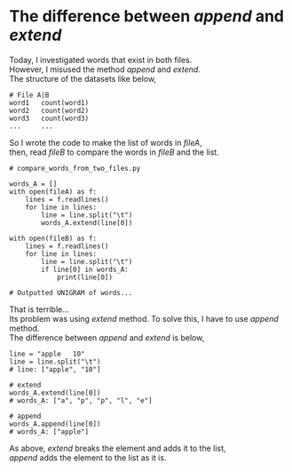 # The difference between *append* and *extend*
Today, I investigated words that exist in both files.  
However, I misused the method *append* and *extend*.  
The structure of the datasets like below,  
```
# File A|B
word1   count(word1)
word2   count(word2)
word3   count(word3)
...     ...

```
So I wrote the code to make the list of words in *fileA*,  
then, read *fileB* to compare the words in *fileB* and the list.
```
# compare_words_from_two_files.py

words_A = []
with open(fileA) as f:
    lines = f.readlines()
    for line in lines:
        line = line.split("\t")
        words_A.extend(line[0])

with open(fileB) as f:
    lines = f.readlines()
    for line in lines:
        line = line.split("\t")
        if line[0] in words_A:
            print(line[0])

# Outputted UNIGRAM of words...
```
That is terrible...  
Its problem was using *extend* method. 
To solve this, I have to use *append* method.  
The difference between *append* and *extend* is below,  
```
line = "apple   10"
line = line.split("\t")
# line: ["apple", "10"]

# extend
words_A.extend(line[0])
# words_A: ["a", "p", "p", "l", "e"]

# append
words_A.append(line[0])
# words_A: ["apple"]
```
As above, *extend* breaks the element and adds it to the list,  
*append* adds the element to the list as it is.  


